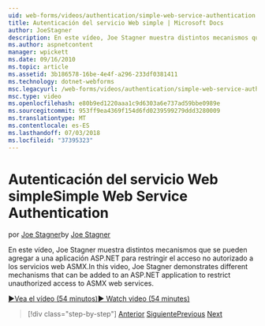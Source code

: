 ```yaml
---
uid: web-forms/videos/authentication/simple-web-service-authentication
title: Autenticación del servicio Web simple | Microsoft Docs
author: JoeStagner
description: En este vídeo, Joe Stagner muestra distintos mecanismos que se pueden agregar a una aplicación ASP.NET para restringir el acceso no autorizado a los servicios web ASMX...
ms.author: aspnetcontent
manager: wpickett
ms.date: 09/16/2010
ms.topic: article
ms.assetid: 3b186578-16be-4e4f-a296-233df0381411
ms.technology: dotnet-webforms
msc.legacyurl: /web-forms/videos/authentication/simple-web-service-authentication
msc.type: video
ms.openlocfilehash: e80b9ed1220aaa1c9d6303a6e737ad59bbe0989e
ms.sourcegitcommit: 953ff9ea4369f154d6fd0239599279ddd3280009
ms.translationtype: MT
ms.contentlocale: es-ES
ms.lasthandoff: 07/03/2018
ms.locfileid: "37395323"
---
```

<a name="simple-web-service-authentication"></a><span data-ttu-id="a063d-103">Autenticación del servicio Web simple</span><span class="sxs-lookup"><span data-stu-id="a063d-103">Simple Web Service Authentication</span></span>
====================
<span data-ttu-id="a063d-104">por [Joe Stagner](https://github.com/JoeStagner)</span><span class="sxs-lookup"><span data-stu-id="a063d-104">by [Joe Stagner](https://github.com/JoeStagner)</span></span>

<span data-ttu-id="a063d-105">En este vídeo, Joe Stagner muestra distintos mecanismos que se pueden agregar a una aplicación ASP.NET para restringir el acceso no autorizado a los servicios web ASMX.</span><span class="sxs-lookup"><span data-stu-id="a063d-105">In this video, Joe Stagner demonstrates different mechanisms that can be added to an ASP.NET application to restrict unauthorized access to ASMX web services.</span></span>

[<span data-ttu-id="a063d-106">&#9654;Vea el vídeo (54 minutos)</span><span class="sxs-lookup"><span data-stu-id="a063d-106">&#9654; Watch video (54 minutes)</span></span>](https://channel9.msdn.com/Blogs/ASP-NET-Site-Videos/simple-web-service-authentication)

> [!div class="step-by-step"]
> <span data-ttu-id="a063d-107">[Anterior](implement-the-registration-verification-pattern.md)
> [Siguiente](creating-inactive-users.md)</span><span class="sxs-lookup"><span data-stu-id="a063d-107">[Previous](implement-the-registration-verification-pattern.md)
[Next](creating-inactive-users.md)</span></span>
